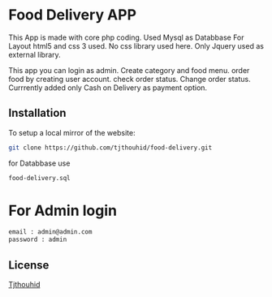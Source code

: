 # Food Delivery APP


This App is made  with core php coding.
Used Mysql as Databbase
For Layout  html5 and  css 3  used. No  css library used here.
Only  Jquery used as external library.

This app you can login as admin. Create  category and food menu.
order  food by  creating  user  account.  check  order  status.
Change order status.  Currrently added  only Cash  on  Delivery  as  payment option.

## Installation
To setup a local mirror of the website:
```bash
git clone https://github.com/tjthouhid/food-delivery.git
```
for Databbase use 
```bash
food-delivery.sql
```

# For Admin login

```bash
email : admin@admin.com
password : admin
```

## License

[Tjthouhid](https://tjthouhid.me/)


